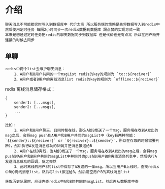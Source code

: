# 介绍

    聊天消息不可能都实时写入到数据库中 代价太高 所以服务端的策略是先将数据写入到redis中 然后使用定时任务 每隔2小时同步一次redis数据到数据库 跟点赞的实现方式一致
    本来是想通过定时任务把redis的聊天数据同步到数据库 但是代价也是有点高 所以在用户断开连接的时候去同步

## 单聊

    redis中两个list去维护聊天消息：
    	1、A用户和B用户共同的一个msgList redis的key的规则为 `to::${reciver}`
    	2、A用户或者B用户的离线消息list redis的key的规则为 `offline::${reciver}`

redis 离线消息储存格式：

```
{
	sender1: [...msgs],
	sender2: [...msgs],
	...
}
```

    比如：
    	1、A用户和B用户聊天，且同时都在线，那么A给B发送了一个msg，服务端在收到A发出的msg之后，会将msg push到A用户和B用户共同的msgList中（key有两种可能：`${sender}::${reciver}` or `${reciver}::${sender}`，所以在存取的时候需要判断），然后执行A发送消息成功的回调并把消息推送给B
    	2、A用户在线B离线，当A给B发送了一个msg，服务端在收到A发出的msg之后，会将msg push到A用户和B用户共同的msgList中并同时也push到用户B的离线消息列表中，然后执行A发送消息成功的回调，反之亦然
    	3、此时离线的用户B的list中保存了A发送的一条msg，所以当用户B上线时，查找redis中B的离线消息list，然后将list推送给B，然后清空用户B的离线消息list

    获取历史记录时，应该先查redis中A和B的共同的msgList，然后再从数据库中查

